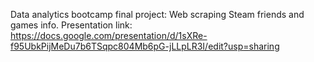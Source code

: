 Data analytics bootcamp final project: Web scraping Steam friends and games info. 
Presentation link: https://docs.google.com/presentation/d/1sXRe-f95UbkPijMeDu7b6TSqpc804Mb6pG-jLLpLR3I/edit?usp=sharing
